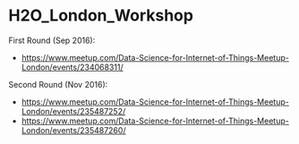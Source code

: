 # H2O_London_Workshop

First Round (Sep 2016): 

- https://www.meetup.com/Data-Science-for-Internet-of-Things-Meetup-London/events/234068311/

Second Round (Nov 2016):

- https://www.meetup.com/Data-Science-for-Internet-of-Things-Meetup-London/events/235487252/
- https://www.meetup.com/Data-Science-for-Internet-of-Things-Meetup-London/events/235487260/
